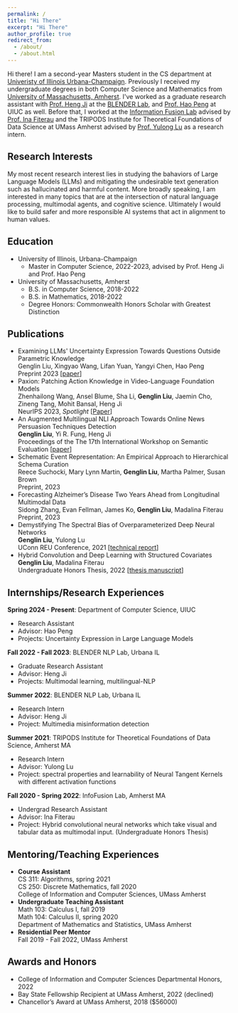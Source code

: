 ```yaml
---
permalink: /
title: "Hi There"
excerpt: "Hi There"
author_profile: true
redirect_from: 
  - /about/
  - /about.html
---
```



Hi there! I am a second-year Masters student in the CS department at [Univeristy of Illinois Urbana-Champaign](https://cs.illinois.edu/). Previously I received my undergraduate degrees in both Computer Science and Mathematics from [University of Massachusetts, Amherst](https://www.cics.umass.edu/). I've worked as a graduate research assistant with [Prof. Heng Ji](http://blender.cs.illinois.edu/hengji.html) at the [BLENDER Lab](http://blender.cs.illinois.edu/index.html), and [Prof. Hao Peng](https://haopeng-nlp.github.io/) at UIUC as well. Before that, I worked at the [Information Fusion Lab](https://groups.cs.umass.edu/infofusion/) advised by [Prof. Ina Fiterau](https://people.cs.umass.edu/~mfiterau/) and the TRIPODS Institute for Theoretical Foundations of Data Science at UMass Amherst advised by [Prof. Yulong Lu](https://sites.google.com/site/yulongmath/home?authuser=0) as a research intern.


Research Interests
-----
My most recent research interest lies in studying the bahaviors of Large Language Models (LLMs) and mitigating the undesirable text generation such as hallucinated and harmful content. More broadly speaking, I am interested in many topics that are at the intersection of natural language processing, multimodal agents, and cognitive science. Ultimately I would like to build safer and more responsible AI systems that act in alignment to human values.


Education
-----
- University of Illinois, Urbana-Champaign
  - Master in Computer Science, 2022-2023, advised by Prof. Heng Ji and Prof. Hao Peng
- University of Massachusetts, Amherst
  - B.S. in Computer Science, 2018-2022
  - B.S. in Mathematics, 2018-2022
  - Degree Honors: Commonwealth Honors Scholar with Greatest Distinction


Publications
------
- Examining LLMs' Uncertainty Expression Towards Questions Outside Parametric Knowledge \
  Genglin Liu, Xingyao Wang, Lifan Yuan, Yangyi Chen, Hao Peng \
  Preprint 2023 [[paper](https://arxiv.org/abs/2311.09731)]
- Paxion: Patching Action Knowledge in Video-Language Foundation Models \
  Zhenhailong Wang, Ansel Blume, Sha Li, **Genglin Liu**, Jaemin Cho, Zineng Tang, Mohit Bansal, Heng Ji \
  NeurIPS 2023, *Spotlight* [[Paper](https://arxiv.org/abs/2305.10683)]
- An Augmented Multilingual NLI Approach Towards Online News Persuasion Techniques Detection \
  **Genglin Liu**, Yi R. Fung, Heng Ji \
  Proceedings of the The 17th International Workshop on Semantic Evaluation [[paper](https://aclanthology.org/2023.semeval-1.227.pdf)]
- Schematic Event Representation: An Empirical Approach to Hierarchical Schema Curation \
  Reece Suchocki, Mary Lynn Martin, **Genglin Liu**, Martha Palmer, Susan Brown \
  Preprint, 2023
- Forecasting Alzheimer’s Disease Two Years Ahead from Longitudinal Multimodal Data \
  Sidong Zhang, Evan Fellman, James Ko, **Genglin Liu**, Madalina Fiterau  
  Preprint, 2023
- Demystifying The Spectral Bias of Overparameterized Deep Neural Networks \
  **Genglin Liu**, Yulong Lu \
  UConn REU Conference, 2021 [[technical report](https://sites.google.com/view/umassmathreu/reports-2021?authuser=0)]
- Hybrid Convolution and Deep Learning with Structured Covariates \
  **Genglin Liu**, Madalina Fiterau \
  Undergraduate Honors Thesis, 2022 [[thesis manuscript](https://genglinliu.github.io/files/Honors_Thesis_Genglin_Liu.pdf)]


Internships/Research Experiences
------
**Spring 2024 - Present**: Department of Computer Science, UIUC
 - Research Assistant
 - Advisor: Hao Peng
 - Projects: Uncertainty Expression in Large Language Models

**Fall 2022 - Fall 2023**: BLENDER NLP Lab, Urbana IL
 - Graduate Research Assistant
 - Advisor: Heng Ji
 - Projects: Multimodal learning, multilingual-NLP

**Summer 2022**: BLENDER NLP Lab, Urbana IL
 - Research Intern 
 - Advisor: Heng Ji
 - Project: Multimedia misinformation detection

**Summer 2021**: TRIPODS Institute for Theoretical Foundations of Data Science, Amherst MA 
 - Research Intern
 - Advisor: Yulong Lu
 - Project: spectral properties and learnability of Neural Tangent Kernels with different activation functions

**Fall 2020 - Spring 2022**: InfoFusion Lab, Amherst MA
 - Undergrad Research Assistant 
 - Advisor: Ina Fiterau
 - Project: Hybrid convolutional neural networks which take visual and tabular data as multimodal input. (Undergraduate Honors Thesis)

Mentoring/Teaching Experiences
------

 - **Course Assistant** \
   CS 311: Algorithms, spring 2021 \
   CS 250: Discrete Mathematics, fall 2020 \
   College of Information and Computer Sciences, UMass Amherst
 - **Undergraduate Teaching Assistant** \
   Math 103: Calculus I, fall 2019 \
   Math 104: Calculus II, spring 2020 \
   Department of Mathematics and Statistics, UMass Amherst
 - **Residential Peer Mentor** \
   Fall 2019 - Fall 2022, UMass Amherst

Awards and Honors
------
- College of Information and Computer Sciences Departmental Honors, 2022
- Bay State Fellowship Recipient at UMass Amherst, 2022 (declined)
- Chancellor’s Award at UMass Amherst, 2018 ($56000)